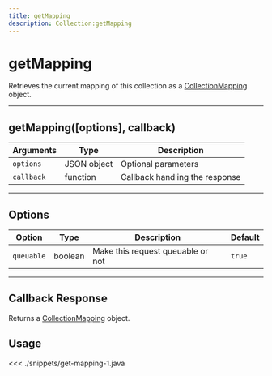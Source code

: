 ```yaml
---
title: getMapping
description: Collection:getMapping
---
```


# getMapping

Retrieves the current mapping of this collection as a [CollectionMapping](/sdk/android/3/controllers/collection/-mapping/) object.

---

## getMapping([options], callback)

| Arguments  | Type        | Description                    |
| ---------- | ----------- | ------------------------------ |
| `options`  | JSON object | Optional parameters            |
| `callback` | function    | Callback handling the response |

---

## Options

| Option     | Type    | Description                       | Default |
| ---------- | ------- | --------------------------------- | ------- |
| `queuable` | boolean | Make this request queuable or not | `true`  |

---

## Callback Response

Returns a [CollectionMapping](/sdk/android/3/controllers/collection/-mapping/) object.

## Usage

<<< ./snippets/get-mapping-1.java
